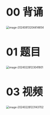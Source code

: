 # 00 背诵

<img src="https://cvp.oss-cn-shanghai.aliyuncs.com/202408132044048.png" alt="image-20240813204414654" style="zoom:50%;" />



# 01 题目

<img src="https://cvp.oss-cn-shanghai.aliyuncs.com/picgo/202402261230256.png" alt="image-20240226123041801" style="zoom:50%;" />



# 03 视频

<img src="https://cvp.oss-cn-shanghai.aliyuncs.com/picgo/202402261231097.png" alt="image-20240226123143702" style="zoom:50%;" />